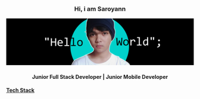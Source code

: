 <div align="center">
<h3>Hi, i am <b>Saroyann</b></h3>
</div>


<img src="https://raw.githubusercontent.com/Saroyann/Saroyann/main/img/buat%20readme.jpg">
<div align="center">
  <h4>Junior Full Stack Developer | Junior Mobile Developer</h4>
</div>
<h4><u>Tech Stack</u></h4>

